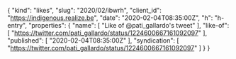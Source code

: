 {
  "kind": "likes",
  "slug": "2020/02/ibwrh",
  "client_id": "https://indigenous.realize.be",
  "date": "2020-02-04T08:35:00Z",
  "h": "h-entry",
  "properties": {
    "name": [
      "Like of @pati_gallardo's tweet"
    ],
    "like-of": [
      "https://twitter.com/pati_gallardo/status/1224600667161092097"
    ],
    "published": [
      "2020-02-04T08:35:00Z"
    ],
    "syndication": [
      "https://twitter.com/pati_gallardo/status/1224600667161092097"
    ]
  }
}
